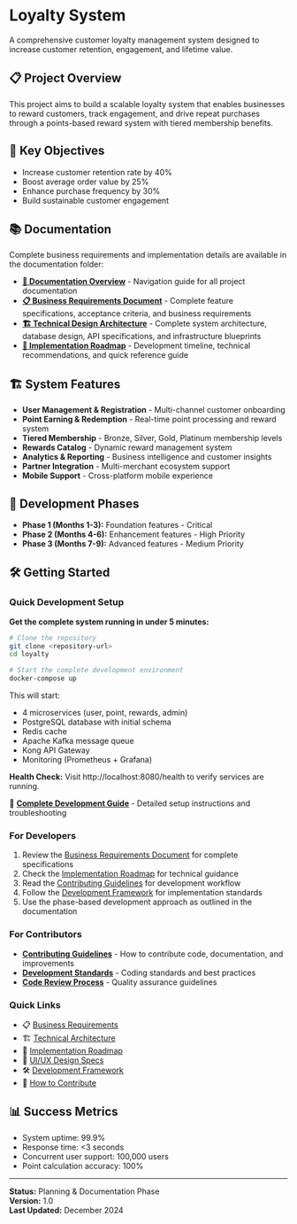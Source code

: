 # Loyalty System
A comprehensive customer loyalty management system designed to increase customer retention, engagement, and lifetime value.

## 📋 Project Overview
This project aims to build a scalable loyalty system that enables businesses to reward customers, track engagement, and drive repeat purchases through a points-based reward system with tiered membership benefits.

## 🎯 Key Objectives
- Increase customer retention rate by 40%
- Boost average order value by 25%
- Enhance purchase frequency by 30%
- Build sustainable customer engagement

## 📚 Documentation
Complete business requirements and implementation details are available in the documentation folder:

- **[📖 Documentation Overview](./doc/README.md)** - Navigation guide for all project documentation
- **[📋 Business Requirements Document](./doc/business-requirements-document.md)** - Complete feature specifications, acceptance criteria, and business requirements
- **[🏗️ Technical Design Architecture](./doc/technical-design-architecture.md)** - Complete system architecture, database design, API specifications, and infrastructure blueprints
- **[🚀 Implementation Roadmap](./doc/implementation-roadmap.md)** - Development timeline, technical recommendations, and quick reference guide

## 🏗️ System Features
- **User Management & Registration** - Multi-channel customer onboarding
- **Point Earning & Redemption** - Real-time point processing and reward system
- **Tiered Membership** - Bronze, Silver, Gold, Platinum membership levels
- **Rewards Catalog** - Dynamic reward management system
- **Analytics & Reporting** - Business intelligence and customer insights
- **Partner Integration** - Multi-merchant ecosystem support
- **Mobile Support** - Cross-platform mobile experience

## 🚀 Development Phases
- **Phase 1 (Months 1-3):** Foundation features - Critical
- **Phase 2 (Months 4-6):** Enhancement features - High Priority  
- **Phase 3 (Months 7-9):** Advanced features - Medium Priority

## 🛠️ Getting Started

### Quick Development Setup

**Get the complete system running in under 5 minutes:**

```bash
# Clone the repository
git clone <repository-url>
cd loyalty

# Start the complete development environment
docker-compose up
```

This will start:
- 4 microservices (user, point, rewards, admin) 
- PostgreSQL database with initial schema
- Redis cache
- Apache Kafka message queue
- Kong API Gateway
- Monitoring (Prometheus + Grafana)

**Health Check:** Visit http://localhost:8080/health to verify services are running.

📖 **[Complete Development Guide](./doc/dev-environment.md)** - Detailed setup instructions and troubleshooting

### For Developers
1. Review the [Business Requirements Document](./doc/business-requirements-document.md) for complete specifications
2. Check the [Implementation Roadmap](./doc/implementation-roadmap.md) for technical guidance  
3. Read the [Contributing Guidelines](./doc/contributing.md) for development workflow
4. Follow the [Development Framework](./framework/README.md) for implementation standards
5. Use the phase-based development approach as outlined in the documentation

### For Contributors
- **[Contributing Guidelines](./doc/contributing.md)** - How to contribute code, documentation, and improvements
- **[Development Standards](./framework/guidelines/development-standards.md)** - Coding standards and best practices
- **[Code Review Process](./framework/review/code-review-framework.md)** - Quality assurance guidelines

### Quick Links
- 📋 [Business Requirements](./doc/business-requirements-document.md)
- 🏗️ [Technical Architecture](./doc/technical-design-architecture.md)  
- 🚀 [Implementation Roadmap](./doc/implementation-roadmap.md)
- 🎨 [UI/UX Design Specs](./doc/ui-ux-design-specification.md)
- 🛠️ [Development Framework](./framework/README.md)
- 🤝 [How to Contribute](./doc/contributing.md)

## 📊 Success Metrics
- System uptime: 99.9%
- Response time: <3 seconds
- Concurrent user support: 100,000 users
- Point calculation accuracy: 100%

---
**Status:** Planning & Documentation Phase  
**Version:** 1.0  
**Last Updated:** December 2024
